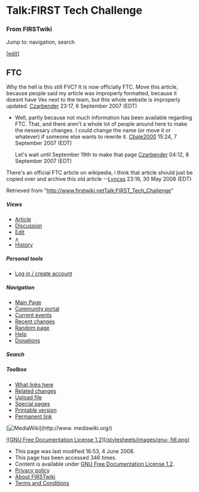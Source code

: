 # Talk:FIRST Tech Challenge

### From FIRSTwiki

Jump to: navigation, search

[[edit](/index.php?title=Talk:FIRST_Tech_Challenge&action=edit&section=1 "Edit
section: FTC" )]

## FTC

Why the hell is this still FVC? It is now officially FTC. Move this article,
because people said my article was improperly formatted, because it doesnt
have Vex next to the team, but this whole website is improperly updated.
[Czarbender](User:Czarbender "User:Czarbender" ) 23:17, 6 September
2007 (EDT)

  * Well, partly because not much information has been available regarding FTC. That, and there aren't a whole lot of people around here to make the nessesary changes. I could change the name (or move it or whatever) if someone else wants to rewrite it. [Cbale2000](User:Cbale2000 "User:Cbale2000" ) 15:24, 7 September 2007 (EDT) 

    

    Let's wait until September 19th to make that page [Czarbender](User:Czarbender "User:Czarbender" ) 04:12, 8 September 2007 (EDT) 

There's an official FTC article on wikipedia, i think that article should just
be copied over and archive this old article \--[Lyncas](User:Lyncas
"User:Lyncas" ) 23:16, 30 May 2008 (EDT)

Retrieved from
"<http://www.firstwiki.netTalk:FIRST_Tech_Challenge>"

##### Views

  * [Article](FIRST_Tech_Challenge)
  * [Discussion](Talk:FIRST_Tech_Challenge)
  * [Edit](/index.php?title=Talk:FIRST_Tech_Challenge&action=edit)
  * [+](/index.php?title=Talk:FIRST_Tech_Challenge&action=edit&section=new)
  * [History](/index.php?title=Talk:FIRST_Tech_Challenge&action=history)

##### Personal tools

  * [Log in / create account](/index.php?title=Special:Userlogin&returnto=Talk:FIRST_Tech_Challenge)

[](Main_Page "Main Page" )

##### Navigation

  * [Main Page](Main_Page)
  * [Community portal](FIRSTwiki:Community_portal)
  * [Current events](Current_events)
  * [Recent changes](Special:Recentchanges)
  * [Random page](Special:Random)
  * [Help](Help:Contents)
  * [Donations](FIRSTwiki:Site_support)

##### Search



##### Toolbox

  * [What links here](Special:Whatlinkshere/Talk:FIRST_Tech_Challenge)
  * [Related changes](Special:Recentchangeslinked/Talk:FIRST_Tech_Challenge)
  * [Upload file](Special:Upload)
  * [Special pages](Special:Specialpages)
  * [Printable version](/index.php?title=Talk:FIRST_Tech_Challenge&printable=yes)
  * [Permanent link](/index.php?title=Talk:FIRST_Tech_Challenge&oldid=68205)

[![MediaWiki](/skins/common/images/poweredby_mediawiki_88x31.png)](http://www.
mediawiki.org/)

[![GNU Free Documentation License 1.2](/stylesheets/images/gnu-
fdl.png)](http://www.gnu.org/copyleft/fdl.html)

  * This page was last modified 16:53, 4 June 2008.
  * This page has been accessed 346 times.
  * Content is available under [GNU Free Documentation License 1.2](http://www.gnu.org/copyleft/fdl.html "http://www.gnu.org/copyleft/fdl.html" ).
  * [Privacy policy](FIRSTwiki:Privacy_policy "FIRSTwiki:Privacy policy" )
  * [About FIRSTwiki](FIRSTwiki:About "FIRSTwiki:About" )
  * [Terms and Conditions](FIRSTwiki:Terms_and_conditions "FIRSTwiki:Terms and conditions" )

